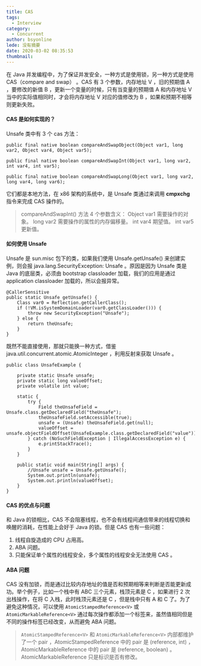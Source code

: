 ```yaml
---
title: CAS
tags:
  - Interview
category:
  - Concurrent
author: bsyonline
lede: 没有摘要
date: 2020-03-02 08:35:53
thumbnail:
---
```


在 Java 并发编程中，为了保证并发安全，一种方式是使用锁，另一种方式是使用 CAS（compare and swap） 。CAS 有 3 个参数，内存地址 V ，旧的预期值 A ，要修改的新值 B ，更新一个变量的时候，只有当变量的预期值 A 和内存地址 V 当中的实际值相同时，才会将内存地址 V 对应的值修改为 B ，如果和预期不相等则更新失败。
#### CAS 是如何实现的？
Unsafe 类中有 3 个 cas 方法：
```
public final native boolean compareAndSwapObject(Object var1, long var2, Object var4, Object var5);

public final native boolean compareAndSwapInt(Object var1, long var2, int var4, int var5);

public final native boolean compareAndSwapLong(Object var1, long var2, long var4, long var6);
```
它们都是本地方法，在 x86 架构的系统中，是 Unsafe 类通过来调用 **cmpxchg** 指令来完成 CAS 操作的。

>compareAndSwapInt() 方法 4 个参数含义：
Object var1 需要操作的对象。
long var2	需要操作的属性的内存偏移量。
int var4	期望值。
int var5	更新值。

#### 如何使用 Unsafe
Unsafe 是 sun.misc 包下的类，如果我们使用 Unsafe.getUnsafe() 来创建实例，则会报 java.lang.SecurityException: Unsafe 。原因是因为 Unsafe 类是 Java 的底层类，必须由 bootstrap classloader 加载，我们的应用是通过 application classloader 加载的，所以会报异常。
```
@CallerSensitive
public static Unsafe getUnsafe() {
	Class var0 = Reflection.getCallerClass();
	if (!VM.isSystemDomainLoader(var0.getClassLoader())) {
		throw new SecurityException("Unsafe");
	} else {
		return theUnsafe;
	}
}
```
既然不能直接使用，那就只能换一种方式，借鉴 java.util.concurrent.atomic.AtomicInteger ，利用反射来获取 Unsafe 。
```
public class UnsafeExample {

    private static Unsafe unsafe;
    private static long valueOffset;
    private volatile int value;

    static {
        try {
            Field theUnsafeField = Unsafe.class.getDeclaredField("theUnsafe");
            theUnsafeField.setAccessible(true);
            unsafe = (Unsafe) theUnsafeField.get(null);
            valueOffset = unsafe.objectFieldOffset(UnsafeExample.class.getDeclaredField("value"));
        } catch (NoSuchFieldException | IllegalAccessException e) {
            e.printStackTrace();
        }
    }

    public static void main(String[] args) {
        //Unsafe unsafe = Unsafe.getUnsafe();
        System.out.println(unsafe);
        System.out.println(valueOffset);
    }
}
```
#### CAS 的优点与问题
和 Java 的锁相比，CAS 不会阻塞线程，也不会有线程间通信带来的线程切换和唤醒的消耗，在性能上会好于 Java 的锁。但是 CAS 也有一些问题：
1. 线程自旋造成的 CPU 占用高。
2. ABA 问题。
3. 只能保证单个属性的线程安全，多个属性的线程安全无法使用 CAS 。

#### ABA 问题
CAS 没有加锁，而是通过比较内存地址的值是否和预期相等来判断是否能更新成功。举个例子，比如一个栈中有 ABC 三个元素，栈顶元素是 C ，如果进行 2 次出栈操作，在将 C 入栈，此时栈顶元素还是 C ，但是栈中只有 A 和 C 了。为了避免这种情况，可以使用 ```AtomicStampedReference<V>``` 或 ```AtomicMarkableReference<V>``` 通过每次操作都添加一个标签来，虽然值相同但是不同的操作标签已经改变，从而避免 ABA 问题。
>```AtomicStampedReference<V>``` 和 ```AtomicMarkableReference<V>``` 内部都维护了一个 pair ，AtomicStampedReference 中的 pair 是 (reference, int) ，AtomicMarkableReference 中的 pair 是 (reference, boolean) 。AtomicMarkableReference 只是标识是否有修改。